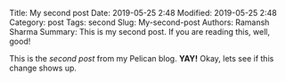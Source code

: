 Title: My second post
Date: 2019-05-25 2:48
Modified: 2019-05-25 2:48
Category: post
Tags: second
Slug: My-second-post
Authors: Ramansh Sharma
Summary: This is my second post. If you are reading this, well, good!

This is the *second post* from my Pelican blog. **YAY!** Okay, lets see if this change shows up.
